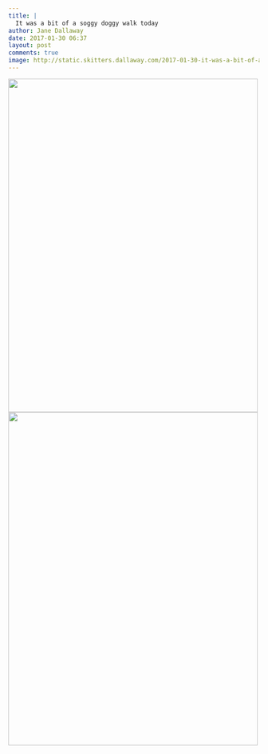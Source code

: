 ```yaml
---
title: |
  It was a bit of a soggy doggy walk today
author: Jane Dallaway
date: 2017-01-30 06:37
layout: post
comments: true
image: http://static.skitters.dallaway.com/2017-01-30-it-was-a-bit-of-a-soggy-doggy-walk-today-thumb-IMG_0212.JPG
---
```


<div>
        <a href="http://static.skitters.dallaway.com/2017-01-30-it-was-a-bit-of-a-soggy-doggy-walk-today-fullsize-IMG_0212.JPG">
          <img src="http://static.skitters.dallaway.com/2017-01-30-it-was-a-bit-of-a-soggy-doggy-walk-today-thumb-IMG_0212.JPG" width="500" height="667"/>
        </a>
      </div><div>
        <a href="http://static.skitters.dallaway.com/2017-01-30-it-was-a-bit-of-a-soggy-doggy-walk-today-fullsize-IMG_0213.JPG">
          <img src="http://static.skitters.dallaway.com/2017-01-30-it-was-a-bit-of-a-soggy-doggy-walk-today-thumb-IMG_0213.JPG" width="500" height="667"/>
        </a>
      </div>


  
      